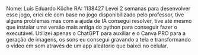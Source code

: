 Nome: Luís Eduardo Köche
RA: 1138427
Levei 2 semanas para desenvolver esse jogo, criei ele com base no jogo disponibilizado pelo professor, tive alguns problemas mas com a ajuda de IA consegui resolver, tive até mesmo que instalar uma versão mais antiga do python para conseguir fazer o executável.
Utilizei apenas o ChatGPT para auxiliar e o Canva PRO para a geração de imagens, os sons eu consegui gravando a tela e transformando o vídeo em som através de um app aleátorio que baixei no celular.
